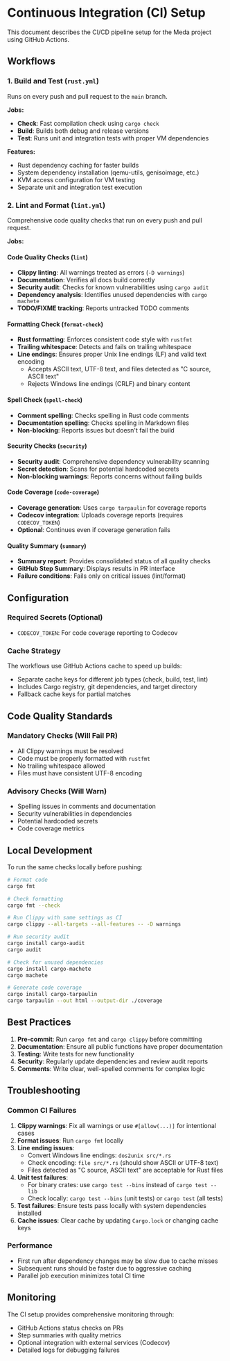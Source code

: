 # Continuous Integration (CI) Setup

This document describes the CI/CD pipeline setup for the Meda project using GitHub Actions.

## Workflows

### 1. Build and Test (`rust.yml`)

Runs on every push and pull request to the `main` branch.

**Jobs:**
- **Check**: Fast compilation check using `cargo check`
- **Build**: Builds both debug and release versions
- **Test**: Runs unit and integration tests with proper VM dependencies

**Features:**
- Rust dependency caching for faster builds
- System dependency installation (qemu-utils, genisoimage, etc.)
- KVM access configuration for VM testing
- Separate unit and integration test execution

### 2. Lint and Format (`lint.yml`)

Comprehensive code quality checks that run on every push and pull request.

**Jobs:**

#### Code Quality Checks (`lint`)
- **Clippy linting**: All warnings treated as errors (`-D warnings`)
- **Documentation**: Verifies all docs build correctly
- **Security audit**: Checks for known vulnerabilities using `cargo audit`
- **Dependency analysis**: Identifies unused dependencies with `cargo machete`
- **TODO/FIXME tracking**: Reports untracked TODO comments

#### Formatting Check (`format-check`)
- **Rust formatting**: Enforces consistent code style with `rustfmt`
- **Trailing whitespace**: Detects and fails on trailing whitespace
- **Line endings**: Ensures proper Unix line endings (LF) and valid text encoding
  - Accepts ASCII text, UTF-8 text, and files detected as "C source, ASCII text"
  - Rejects Windows line endings (CRLF) and binary content

#### Spell Check (`spell-check`)
- **Comment spelling**: Checks spelling in Rust code comments
- **Documentation spelling**: Checks spelling in Markdown files
- **Non-blocking**: Reports issues but doesn't fail the build

#### Security Checks (`security`)
- **Security audit**: Comprehensive dependency vulnerability scanning
- **Secret detection**: Scans for potential hardcoded secrets
- **Non-blocking warnings**: Reports concerns without failing builds

#### Code Coverage (`code-coverage`)
- **Coverage generation**: Uses `cargo tarpaulin` for coverage reports
- **Codecov integration**: Uploads coverage reports (requires `CODECOV_TOKEN`)
- **Optional**: Continues even if coverage generation fails

#### Quality Summary (`summary`)
- **Summary report**: Provides consolidated status of all quality checks
- **GitHub Step Summary**: Displays results in PR interface
- **Failure conditions**: Fails only on critical issues (lint/format)

## Configuration

### Required Secrets (Optional)
- `CODECOV_TOKEN`: For code coverage reporting to Codecov

### Cache Strategy
The workflows use GitHub Actions cache to speed up builds:
- Separate cache keys for different job types (check, build, test, lint)
- Includes Cargo registry, git dependencies, and target directory
- Fallback cache keys for partial matches

## Code Quality Standards

### Mandatory Checks (Will Fail PR)
- All Clippy warnings must be resolved
- Code must be properly formatted with `rustfmt`
- No trailing whitespace allowed
- Files must have consistent UTF-8 encoding

### Advisory Checks (Will Warn)
- Spelling issues in comments and documentation
- Security vulnerabilities in dependencies
- Potential hardcoded secrets
- Code coverage metrics

## Local Development

To run the same checks locally before pushing:

```bash
# Format code
cargo fmt

# Check formatting
cargo fmt --check

# Run Clippy with same settings as CI
cargo clippy --all-targets --all-features -- -D warnings

# Run security audit
cargo install cargo-audit
cargo audit

# Check for unused dependencies
cargo install cargo-machete
cargo machete

# Generate code coverage
cargo install cargo-tarpaulin
cargo tarpaulin --out html --output-dir ./coverage
```

## Best Practices

1. **Pre-commit**: Run `cargo fmt` and `cargo clippy` before committing
2. **Documentation**: Ensure all public functions have proper documentation
3. **Testing**: Write tests for new functionality
4. **Security**: Regularly update dependencies and review audit reports
5. **Comments**: Write clear, well-spelled comments for complex logic

## Troubleshooting

### Common CI Failures

1. **Clippy warnings**: Fix all warnings or use `#[allow(...)]` for intentional cases
2. **Format issues**: Run `cargo fmt` locally
3. **Line ending issues**: 
   - Convert Windows line endings: `dos2unix src/*.rs`
   - Check encoding: `file src/*.rs` (should show ASCII or UTF-8 text)
   - Files detected as "C source, ASCII text" are acceptable for Rust files
4. **Unit test failures**: 
   - For binary crates: use `cargo test --bins` instead of `cargo test --lib`
   - Check locally: `cargo test --bins` (unit tests) or `cargo test` (all tests)
5. **Test failures**: Ensure tests pass locally with system dependencies installed
6. **Cache issues**: Clear cache by updating `Cargo.lock` or changing cache keys

### Performance

- First run after dependency changes may be slow due to cache misses
- Subsequent runs should be faster due to aggressive caching
- Parallel job execution minimizes total CI time

## Monitoring

The CI setup provides comprehensive monitoring through:
- GitHub Actions status checks on PRs
- Step summaries with quality metrics
- Optional integration with external services (Codecov)
- Detailed logs for debugging failures